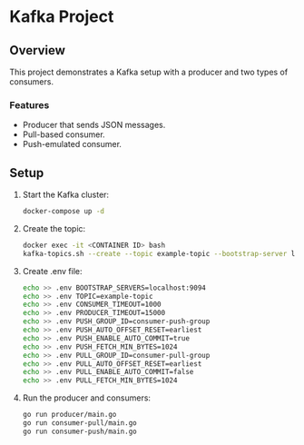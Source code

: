 # Kafka Project

## Overview

This project demonstrates a Kafka setup with a producer and two types of consumers.

### Features
- Producer that sends JSON messages.
- Pull-based consumer.
- Push-emulated consumer.

## Setup

1. Start the Kafka cluster:
    ```bash
    docker-compose up -d
    ```

2. Create the topic:
    ```bash
    docker exec -it <CONTAINER ID> bash
    kafka-topics.sh --create --topic example-topic --bootstrap-server localhost:9092 --partitions 3 --replication-factor 2
    ```
3. Create .env file:

    ```bash
    echo >> .env BOOTSTRAP_SERVERS=localhost:9094
    echo >> .env TOPIC=example-topic
    echo >> .env CONSUMER_TIMEOUT=1000
    echo >> .env PRODUCER_TIMEOUT=15000
    echo >> .env PUSH_GROUP_ID=consumer-push-group
    echo >> .env PUSH_AUTO_OFFSET_RESET=earliest
    echo >> .env PUSH_ENABLE_AUTO_COMMIT=true
    echo >> .env PUSH_FETCH_MIN_BYTES=1024
    echo >> .env PULL_GROUP_ID=consumer-pull-group
    echo >> .env PULL_AUTO_OFFSET_RESET=earliest
    echo >> .env PULL_ENABLE_AUTO_COMMIT=false
    echo >> .env PULL_FETCH_MIN_BYTES=1024
    ```

4. Run the producer and consumers:
    ```bash
    go run producer/main.go
    go run consumer-pull/main.go
    go run consumer-push/main.go
    ```
